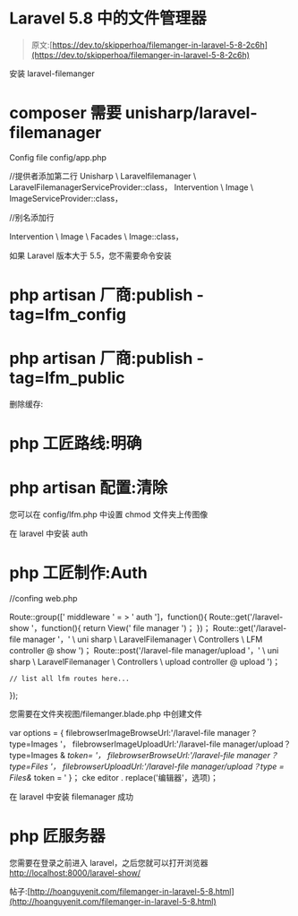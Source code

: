 # Laravel 5.8 中的文件管理器

> 原文:[https://dev.to/skipperhoa/filemanger-in-laravel-5-8-2c6h](https://dev.to/skipperhoa/filemanger-in-laravel-5-8-2c6h)

安装 laravel-filemanger

# [](#composer-require-unisharplaravelfilemanager)composer 需要 unisharp/laravel-filemanager

Config file config/app.php

//提供者添加第二行
Unisharp \ Laravelfilemanager \ LaravelFilemanagerServiceProvider::class，
Intervention \ Image \ ImageServiceProvider::class，

//别名添加行

Intervention \ Image \ Facades \ Image::class，

如果 Laravel 版本大于 5.5，您不需要命令安装

# [](#php-artisan-vendorpublish-taglfmconfig)php artisan 厂商:publish - tag=lfm_config

# [](#php-artisan-vendorpublish-taglfmpublic)php artisan 厂商:publish - tag=lfm_public

删除缓存:

# [](#php-artisan-routeclear)php 工匠路线:明确

# [](#php-artisan-configclear)php artisan 配置:清除

您可以在 config/lfm.php 中设置 chmod 文件夹上传图像

在 laravel 中安装 auth

# [](#php-artisan-makeauth)php 工匠制作:Auth

//confing web.php

Route::group([' middleware ' = > ' auth ']，function(){
Route::get('/laravel-show '，function(){
return View(' file manager ')；
})；
Route::get('/laravel-file manager '，' \ uni sharp \ LaravelFilemanager \ Controllers \ LFM controller @ show ')；
Route::post('/laravel-file manager/upload '，' \ uni sharp \ LaravelFilemanager \ Controllers \ upload controller @ upload ')；

```
// list all lfm routes here... 
```

});

您需要在文件夹视图/filemanger.blade.php 中创建文件

var options = {
filebrowserImageBrowseUrl:'/laravel-file manager？type=Images '，
filebrowserImageUploadUrl:'/laravel-file manager/upload？type=Images & _token= '，
filebrowserBrowseUrl:'/laravel-file manager？type=Files '，
filebrowserUploadUrl:'/laravel-file manager/upload？type = Files&_ token = '
}；
cke editor . replace('编辑器'，选项)；

在 laravel 中安装 filemanager 成功

# [](#php-artisan-server)php 匠服务器

您需要在登录之前进入 laravel，之后您就可以打开浏览器
[http://localhost:8000/laravel-show/](http://localhost:8000/laravel-show/)

帖子:[http://hoanguyenit.com/filemanger-in-laravel-5-8.html](http://hoanguyenit.com/filemanger-in-laravel-5-8.html)